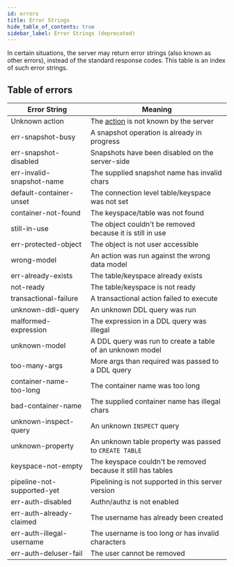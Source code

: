 ```yaml
---
id: errors
title: Error Strings
hide_table_of_contents: true
sidebar_label: Error Strings (deprecated)
---
```


In certain situations, the server may return error strings (also known as other errors), instead of the standard response codes. This table is an index of such error strings.

## Table of errors

| Error String               | Meaning                                                      |
| -------------------------- | ------------------------------------------------------------ |
| Unknown action             | The [action](../actions-overview) is not known by the server |
| err-snapshot-busy          | A snapshot operation is already in progress                  |
| err-snapshot-disabled      | Snapshots have been disabled on the server-side              |
| err-invalid-snapshot-name  | The supplied snapshot name has invalid chars                 |
| default-container-unset    | The connection level table/keyspace was not set              |
| container-not-found        | The keyspace/table was not found                             |
| still-in-use               | The object couldn't be removed because it is still in use    |
| err-protected-object       | The object is not user accessible                            |
| wrong-model                | An action was run against the wrong data model               |
| err-already-exists         | The table/keyspace already exists                            |
| not-ready                  | The table/keyspace is not ready                              |
| transactional-failure      | A transactional action failed to execute                     |
| unknown-ddl-query          | An unknown DDL query was run                                 |
| malformed-expression       | The expression in a DDL query was illegal                    |
| unknown-model              | A DDL query was run to create a table of an unknown model    |
| too-many-args              | More args than required was passed to a DDL query            |
| container-name-too-long    | The container name was too long                              |
| bad-container-name         | The supplied container name has illegal chars                |
| unknown-inspect-query      | An unknown `INSPECT` query                                   |
| unknown-property           | An unknown table property was passed to `CREATE TABLE`       |
| keyspace-not-empty         | The keyspace couldn't be removed because it still has tables |
| pipeline-not-supported-yet | Pipelining is not supported in this server version           |
| err-auth-disabled          | Authn/authz is not enabled                                   |
| err-auth-already-claimed   | The username has already been created                        |
| err-auth-illegal-username  | The username is too long or has invalid characters           |
| err-auth-deluser-fail      | The user cannot be removed                                   |
